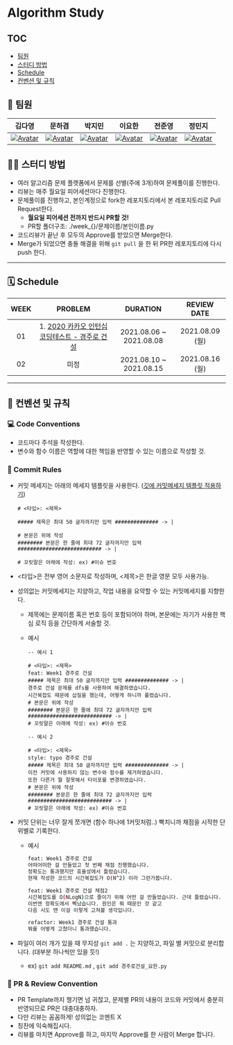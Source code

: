 # Algorithm Study



## TOC

- [팀원](https://github.com/Boostcamp-AI-Tech-1-15/algorithm_study#-%ED%8C%80%EC%9B%90)
- [스터디 방법](https://github.com/Boostcamp-AI-Tech-1-15/algorithm_study#%EF%B8%8F-%EC%8A%A4%ED%84%B0%EB%94%94-%EB%B0%A9%EB%B2%95)
- [Schedule](https://github.com/Boostcamp-AI-Tech-1-15/algorithm_study#-schedule)
- [컨벤션 및 규칙](https://github.com/Boostcamp-AI-Tech-1-15/algorithm_study#-%EC%BB%A8%EB%B2%A4%EC%85%98-%EB%B0%8F-%EA%B7%9C%EC%B9%99)



## 👋 팀원

|                            김다영                            |                            문하겸                            |                            박지민                            |                            이요한                            |                            전준영                            |                            정민지                            |
| :----------------------------------------------------------: | :----------------------------------------------------------: | :----------------------------------------------------------: | :----------------------------------------------------------: | :----------------------------------------------------------: | :----------------------------------------------------------: |
| [![Avatar](https://avatars.githubusercontent.com/u/68893924?v=4)](https://github.com/keemdy) | [![Avatar](https://avatars.githubusercontent.com/u/44228269?v=4)](https://github.com/ddobokki) | [![Avatar](https://avatars.githubusercontent.com/u/82632580?v=4)](https://github.com/ddeokbboki-good) | [![Avatar](https://avatars.githubusercontent.com/u/49181231?v=4)](https://github.com/l-yohai) | [![Avatar](https://avatars.githubusercontent.com/u/50571795?v=4)](https://github.com/20180707jun) | [![Avatar](https://avatars.githubusercontent.com/u/45448731?v=4)](https://github.com/minji-o-j) |

## 🙋‍♂️ 스터디 방법

- 여러 알고리즘 문제 플랫폼에서 문제를 선별(주에 3개)하여 문제풀이를 진행한다.
- 리뷰는 매주 월요일 피어세션마다 진행한다.
- 문제풀이를 진행하고, 본인계정으로 fork한 레포지토리에서 본 레포지토리로 Pull Request한다.
  - **월요일 피어세션 전까지 반드시 PR할 것!**
  - PR할 폴더구조: ./week_{}/문제이름/본인이름.py
- 코드리뷰가 끝난 후 모두의 Approve를 받았으면 Merge한다.
- Merge가 되었으면 충돌 해결을 위해 `git pull` 을 한 뒤 PR한 레포지토리에 다시 push 한다.

---

## 🗓 Schedule

| WEEK |                           PROBLEM                            |        DURATION         |   REVIEW DATE   |
| :--: | :----------------------------------------------------------: | :---------------------: | :-------------: |
|  01  | 1. [2020 카카오 인턴십 코딩테스트 - 경주로 건설](https://programmers.co.kr/learn/courses/30/lessons/67259) | 2021.08.06 ~ 2021.08.08 | 2021.08.09 (월) |
|  02  |                             미정                             | 2021.08.10 ~ 2021.08.15 | 2021.08.16 (월) |

---

## 🤙 컨벤션 및 규칙

### 💻 Code Conventions

- 코드마다 주석을 작성한다.
- 변수와 함수 이름은 역할에 대한 책임을 반영할 수 있는 이름으로 작성할 것.

### 📄 Commit Rules

- 커밋 메세지는 아래의 메세지 템플릿을 사용한다. ([깃에 커밋메세지 템플릿 적용하기](https://github.com/Boostcamp-AI-Tech-1-15/ddobokki_log/wiki/%EC%BD%94%EB%93%9C%EB%A6%AC%EB%B7%B0%EB%A5%BC-%EC%9C%84%ED%95%9C-%EA%B9%83-%EC%82%AC%EC%9A%A9-%EB%A7%A4%EB%89%B4%EC%96%BC#%EA%B7%B8-%EC%99%B8-%ED%8C%81%EB%93%A4))

  ```
  # <타입>: <제목>
  
  ##### 제목은 최대 50 글자까지만 입력 ############## -> |
  
  # 본문은 위에 작성
  ######## 본문은 한 줄에 최대 72 글자까지만 입력 ########################### -> |
  
  # 꼬릿말은 아래에 작성: ex) #이슈 번호
  ```

- <타입>은 전부 영어 소문자로 작성하며, <제목>은 한글 영문 모두 사용가능.

- 성의없는 커밋메세지는 지양하고, 작업 내용을 요약할 수 있는 커밋메세지를 지향한다.

  - 제목에는 문제이름 혹은 번호 등이 포함되어야 하며, 본문에는 자기가 사용한 핵심 로직 등을 간단하게 서술할 것.

  - 예시

    ```
    -- 예시 1
    
    # <타입>: <제목>
    feat: Week1 경주로 건설
    ##### 제목은 최대 50 글자까지만 입력 ############## -> |
    경주로 건설 문제를 dfs를 사용하여 해결하였습니다.
    시간복잡도 때문에 삽질을 했는데, 어떻게 하니까 풀렸습니다.
    # 본문은 위에 작성
    ######## 본문은 한 줄에 최대 72 글자까지만 입력 ########################### -> |
    # 꼬릿말은 아래에 작성: ex) #이슈 번호
    
    -- 예시 2
    
    # <타입>: <제목>
    style: typo 경주로 건설
    ##### 제목은 최대 50 글자까지만 입력 ############## -> |
    이전 커밋에 사용하지 않는 변수와 함수를 제거하였습니다.
    또한 다른거 뭘 잘못해서 타이포를 변경하였습니다.
    # 본문은 위에 작성
    ######## 본문은 한 줄에 최대 72 글자까지만 입력 ########################### -> |
    # 꼬릿말은 아래에 작성: ex) #이슈 번호
    ```

- 커밋 단위는 너무 잘게 쪼개면 (함수 하나에 1커밋처럼..) 빡치니까 채점을 시작한 단위별로 기록한다.

  - 예시

    ```bash
    feat: Week1 경주로 건설
    어떠어떠한 걸 만들었고 첫 번째 채점 진행했습니다.
    정확도는 통과했지만 효율성에서 틀렸습니다.
    현재 작성한 코드의 시간복잡도가 O(N^2) 이라 그런가봅니다.
    ```

    ```bash
    feat: Week1 경주로 건설 채점2
    시간복잡도를 O(NLogN)으로 줄이기 위해 어떤 걸 만들었습니다. 근데 틀렸습니다.
    이번엔 정확도에서 삑났습니다. 원인은 뭐 때문인 것 같고
    다음 시도 땐 이걸 이렇게 고쳐볼 생각입니다.
    ```

    ```bash
    refactor: Week1 경주로 건설 통과
    뭐를 어떻게 고쳤더니 통과했습니다.
    ```

- 파일이 여러 개가 있을 때 무지성 `git add .` 는 지양하고, 파일 별 커밋으로 분리합니다. (대부분 하나씩만 있을 듯!)

  - ex) `git add README.md` , `git add 경주로건설_요한.py`

### 📝 PR & Review Convention

- PR Template까지 챙기면 넘 귀찮고, 문제별 PR의 내용이 코드와 커밋에서 충분히 반영되므로 PR은 대충대충하자.
- 다만 리뷰는 꼼꼼하게! 성의없는 코멘트 X
- 칭찬에 익숙해집시다.
- 리뷰를 마치면 Approve를 하고, 마지막 Approve를 한 사람이 Merge 합니다.

